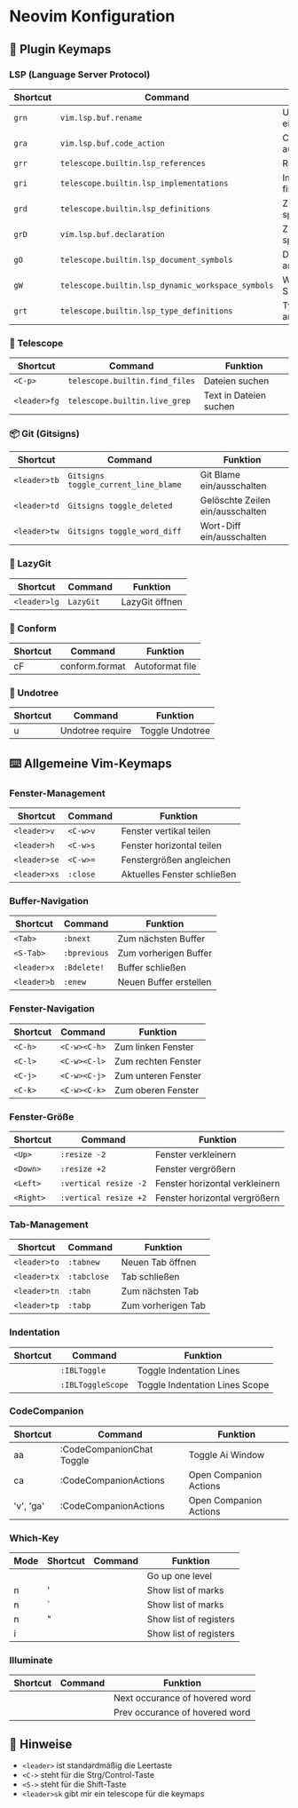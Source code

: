 # Neovim Konfiguration

## 🔌 Plugin Keymaps

### LSP (Language Server Protocol)

| Shortcut | Command                                           | Funktion                   |              |
| -------- | ------------------------------------------------- | -------------------------- | ------------ |
| `grn`    | `vim.lsp.buf.rename`                              | Umbenennen eines Symbols   |              |
| `gra`    | `vim.lsp.buf.code_action`                         | Code-Aktionen ausführen    |              |
| `grr`    | `telescope.builtin.lsp_references`                | Referenzen finden          |              |
| `gri`    | `telescope.builtin.lsp_implementations`           | Implementierungen finden   |              |
| `grd`    | `telescope.builtin.lsp_definitions`               | Zur Definition springen    |              |
| `grD`    | `vim.lsp.buf.declaration`                         | Zur Deklaration springen   | outcommented |
| `gO`     | `telescope.builtin.lsp_document_symbols`          | Dokumentsymbole anzeigen   |              |
| `gW`     | `telescope.builtin.lsp_dynamic_workspace_symbols` | Workspace-Symbole anzeigen |              |
| `grt`    | `telescope.builtin.lsp_type_definitions`          | Typ-Definition anzeigen    |              |

### 🔭 Telescope

| Shortcut     | Command                        | Funktion               |
| ------------ | ------------------------------ | ---------------------- |
| `<C-p>`      | `telescope.builtin.find_files` | Dateien suchen         |
| `<leader>fg` | `telescope.builtin.live_grep`  | Text in Dateien suchen |

### 📦 Git (Gitsigns)

| Shortcut     | Command                              | Funktion                         |
| ------------ | ------------------------------------ | -------------------------------- |
| `<leader>tb` | `Gitsigns toggle_current_line_blame` | Git Blame ein/ausschalten        |
| `<leader>td` | `Gitsigns toggle_deleted`            | Gelöschte Zeilen ein/ausschalten |
| `<leader>tw` | `Gitsigns toggle_word_diff`          | Wort-Diff ein/ausschalten        |

### 🚀 LazyGit

| Shortcut     | Command   | Funktion       |
| ------------ | --------- | -------------- |
| `<leader>lg` | `LazyGit` | LazyGit öffnen |

### 💄 Conform
| Shortcut     | Command        | Funktion        |
| ------------ | -------------- | --------------  |
| <leader>cF   | conform.format | Autoformat file |

### 🌴 Undotree
| Shortcut     | Command          | Funktion        |
| ------------ | ---------------- | --------------  |
| <leader>u    | Undotree require | Toggle Undotree |

## ⌨️ Allgemeine Vim-Keymaps

### Fenster-Management

| Shortcut     | Command  | Funktion                    |
| ------------ | -------- | --------------------------- |
| `<leader>v`  | `<C-w>v` | Fenster vertikal teilen     |
| `<leader>h`  | `<C-w>s` | Fenster horizontal teilen   |
| `<leader>se` | `<C-w>=` | Fenstergrößen angleichen    |
| `<leader>xs` | `:close` | Aktuelles Fenster schließen |

### Buffer-Navigation

| Shortcut    | Command      | Funktion               |
| ----------- | ------------ | ---------------------- |
| `<Tab>`     | `:bnext`     | Zum nächsten Buffer    |
| `<S-Tab>`   | `:bprevious` | Zum vorherigen Buffer  |
| `<leader>x` | `:Bdelete!`  | Buffer schließen       |
| `<leader>b` | `:enew`      | Neuen Buffer erstellen |

### Fenster-Navigation

| Shortcut | Command      | Funktion            |
| -------- | ------------ | ------------------- |
| `<C-h>`  | `<C-w><C-h>` | Zum linken Fenster  |
| `<C-l>`  | `<C-w><C-l>` | Zum rechten Fenster |
| `<C-j>`  | `<C-w><C-j>` | Zum unteren Fenster |
| `<C-k>`  | `<C-w><C-k>` | Zum oberen Fenster  |

### Fenster-Größe

| Shortcut  | Command               | Funktion                       |
| --------- | --------------------- | ------------------------------ |
| `<Up>`    | `:resize -2`          | Fenster verkleinern            |
| `<Down>`  | `:resize +2`          | Fenster vergrößern             |
| `<Left>`  | `:vertical resize -2` | Fenster horizontal verkleinern |
| `<Right>` | `:vertical resize +2` | Fenster horizontal vergrößern  |

### Tab-Management

| Shortcut     | Command     | Funktion           |
| ------------ | ----------- | ------------------ |
| `<leader>to` | `:tabnew`   | Neuen Tab öffnen   |
| `<leader>tx` | `:tabclose` | Tab schließen      |
| `<leader>tn` | `:tabn`     | Zum nächsten Tab   |
| `<leader>tp` | `:tabp`     | Zum vorherigen Tab |

### Indentation

| Shortcut     | Command     | Funktion           |
| ------------ | ----------- | ------------------ |
|  | `:IBLToggle`   | Toggle Indentation Lines |
|  | `:IBLToggleScope`  | Toggle Indentation Lines Scope |

### CodeCompanion
| Shortcut     | Command     | Funktion           |
| ------------ | ----------- | ------------------ |
| <leader>aa | :CodeCompanionChat Toggle | Toggle Ai Window |
| <leader>ca | :CodeCompanionActions | Open Companion Actions |
| 'v', 'ga' | :CodeCompanionActions | Open Companion Actions |

### Which-Key
| Mode | Shortcut  | Command               | Funktion                       |
| ---- | --------- | --------------------- | ------------------------------ |
|      | <bs>      |                       | Go up one level                |
| n    | '         |                       | Show list of marks             |
| n    | `         |                       | Show list of marks             |
| n    | "         |                       | Show list of registers         |
| i    | <C-r>     |                       | Show list of registers         |

### Illuminate
| Shortcut  | Command               | Funktion                       |
| --------- | --------------------- | ------------------------------ |
| <a-n>     |                       | Next occurance of hovered word |
| <a-p>     |                       | Prev occurance of hovered word |


## 📝 Hinweise

- `<leader>` ist standardmäßig die Leertaste
- `<C->` steht für die Strg/Control-Taste
- `<S->` steht für die Shift-Taste
- `<leader>sk` gibt mir ein telescope für die keymaps
